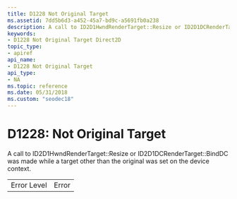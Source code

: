 ```yaml
---
title: D1228 Not Original Target
ms.assetid: 7dd5b6d3-a452-45a7-bd9c-a5691fb0a238
description: A call to ID2D1HwndRenderTarget::Resize or ID2D1DCRenderTarget::BindDC was made while a target other than the original was set on the device context.
keywords:
- D1228 Not Original Target Direct2D
topic_type:
- apiref
api_name:
- D1228 Not Original Target
api_type:
- NA
ms.topic: reference
ms.date: 05/31/2018
ms.custom: "seodec18"
---
```


# D1228: Not Original Target

A call to ID2D1HwndRenderTarget::Resize or ID2D1DCRenderTarget::BindDC was made while a target other than the original was set on the device context.



|             |       |
|-------------|-------|
| Error Level | Error |



 

 

 




